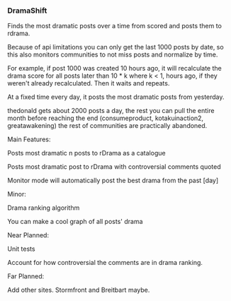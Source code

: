 ### DramaShift
Finds the most dramatic posts over a time from scored and posts them to rdrama. 

Because of api limitations you 
can only get the last 1000 posts by date, so this also monitors communities to not
miss posts and normalize by time.

For example, if post 1000 was created 10 hours ago, it will recalculate the drama 
score for all posts later than 10 * k where k < 1, hours ago, if they weren't already
recalculated. Then it waits and repeats.

At a fixed time every day, it posts the most dramatic posts from yesterday.

thedonald gets about 2000 posts a day, the rest you can pull the entire month before 
reaching the end (consumeproduct, kotakuinaction2, greatawakening) the rest of 
communities are practically abandoned.

Main Features:

Posts most dramatic n posts to rDrama as a catalogue

Posts most dramatic post to rDrama with controversial comments quoted

Monitor mode will automatically post the best drama from the past [day]

Minor:

Drama ranking algorithm

You can make a cool graph of all posts' drama

Near Planned:

Unit tests 

Account for how controversial the comments are in drama ranking. 

Far Planned:

Add other sites. Stormfront and Breitbart maybe.